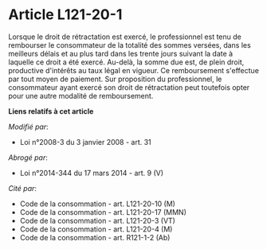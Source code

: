 # Article L121-20-1

Lorsque le droit de rétractation est exercé, le professionnel est tenu de rembourser le consommateur de la totalité des
sommes versées, dans les meilleurs délais et au plus tard dans les trente jours suivant la date à laquelle ce droit a été
exercé. Au-delà, la somme due est, de plein droit, productive d'intérêts au taux légal en vigueur. Ce remboursement
s'effectue par tout moyen de paiement. Sur proposition du professionnel, le consommateur ayant exercé son droit de
rétractation peut toutefois opter pour une autre modalité de remboursement.

**Liens relatifs à cet article**

_Modifié par_:

  - Loi n°2008-3 du 3 janvier 2008 - art. 31

_Abrogé par_:

  - Loi n°2014-344 du 17 mars 2014 - art. 9 (V)

_Cité par_:

  - Code de la consommation - art. L121-20-10 (M)
  - Code de la consommation - art. L121-20-17 (MMN)
  - Code de la consommation - art. L121-20-3 (VT)
  - Code de la consommation - art. L121-20-4 (M)
  - Code de la consommation - art. R121-1-2 (Ab)
